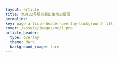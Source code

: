 ```yaml
---
layout: article
title: 九月22号服务器出生地卫星图
permalink: 
key: page-article-header-overlay-background-fill
cover: /assets/images/mc/1.png
article_header:
  type: overlay
  theme: dark
  background_image: ture
---
```

